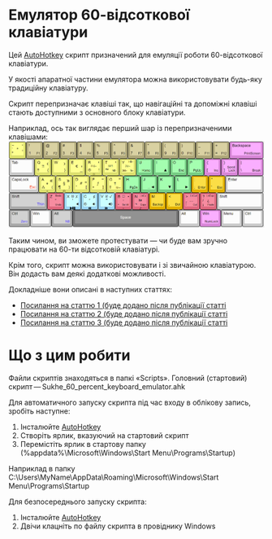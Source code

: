 # Емулятор 60-відсоткової клавіатури

Цей [AutoHotkey](https://autohotkey.com/) скрипт призначений для емуляції роботи 60-відсоткової клавіатури.

У якості апаратної частини емулятора можна використовувати будь-яку традиційну клавіатуру.

Скрипт перепризначає клавіші так, що навігаційні та допоміжні клавіші стають доступними з основного блоку клавіатури.

Наприклад, ось так виглядає перший шар із перепризначеними клавішами:
![First layer](./Images/Final/Space.png)

Таким чином, ви зможете протестувати — чи буде вам зручно працювати на 60-ти відсотковій клавіатурі.

Крім того, скрипт можна використовувати і зі звичайною клавіатурою. Він додасть вам деякі додаткові можливості.

Докладніше вони описані в наступних статтях:
- [Посилання на статтю 1 (буде додано після публікації статті](https://127.0.0.1)
- [Посилання на статтю 2 (буде додано після публікації статті](https://127.0.0.1)
- [Посилання на статтю 3 (буде додано після публікації статті](https://127.0.0.1)

# Що з цим робити

Файли скриптів знаходяться в папкі «Scripts». Головний (стартовий) скрипт — Sukhe_60_percent_keyboard_emulator.ahk

Для автоматичного запуску скрипта під час входу в облікову запись, зробіть наступне:
1. Інсталюйте [AutoHotkey](https://autohotkey.com/)
2. Створіть ярлик, вказуючий на стартовий скрипт 
3. Перемістіть ярлик в стартову папку (%appdata%\Microsoft\Windows\Start Menu\Programs\Startup)

Наприклад в папку C:\Users\MyName\AppData\Roaming\Microsoft\Windows\Start Menu\Programs\Startup

Для безпосереднього запуску скрипта:
1. Інсталюйте [AutoHotkey](https://autohotkey.com/)
2. Двічи клацніть по файлу скрипта в провіднику Windows

